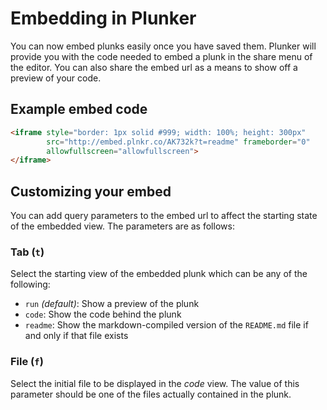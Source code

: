 # Embedding in Plunker

You can now embed plunks easily once you have saved them.
Plunker will provide you with the code needed to embed a plunk in the share
menu of the editor.  You can also share the embed url as a means to show off
a preview of your code.

## Example embed code

```html
<iframe style="border: 1px solid #999; width: 100%; height: 300px"
        src="http://embed.plnkr.co/AK732k?t=readme" frameborder="0"
        allowfullscreen="allowfullscreen">
</iframe>
```

## Customizing your embed

You can add query parameters to the embed url to affect the starting state of
the embedded view.  The parameters are as follows:

### Tab (`t`)

Select the starting view of the embedded plunk which can be any of the following:

* `run` *(default)*: Show a preview of the plunk
* `code`: Show the code behind the plunk
* `readme`: Show the markdown-compiled version of the `README.md` file if
  and only if that file exists

### File (`f`)

Select the initial file to be displayed in the *code* view.  The value of this
parameter should be one of the files actually contained in the plunk.